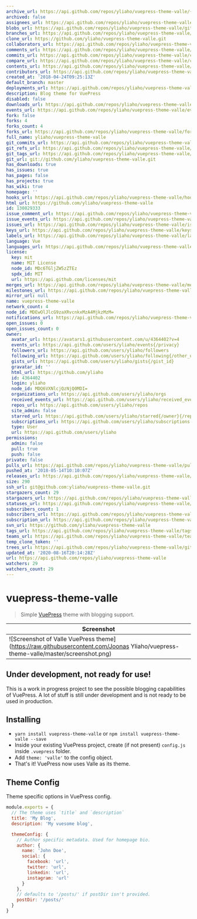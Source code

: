 ```yaml
---
archive_url: https://api.github.com/repos/yliaho/vuepress-theme-valle/{archive_format}{/ref}
archived: false
assignees_url: https://api.github.com/repos/yliaho/vuepress-theme-valle/assignees{/user}
blobs_url: https://api.github.com/repos/yliaho/vuepress-theme-valle/git/blobs{/sha}
branches_url: https://api.github.com/repos/yliaho/vuepress-theme-valle/branches{/branch}
clone_url: https://github.com/yliaho/vuepress-theme-valle.git
collaborators_url: https://api.github.com/repos/yliaho/vuepress-theme-valle/collaborators{/collaborator}
comments_url: https://api.github.com/repos/yliaho/vuepress-theme-valle/comments{/number}
commits_url: https://api.github.com/repos/yliaho/vuepress-theme-valle/commits{/sha}
compare_url: https://api.github.com/repos/yliaho/vuepress-theme-valle/compare/{base}...{head}
contents_url: https://api.github.com/repos/yliaho/vuepress-theme-valle/contents/{+path}
contributors_url: https://api.github.com/repos/yliaho/vuepress-theme-valle/contributors
created_at: '2018-04-24T09:25:13Z'
default_branch: master
deployments_url: https://api.github.com/repos/yliaho/vuepress-theme-valle/deployments
description: Blog theme for VuePress
disabled: false
downloads_url: https://api.github.com/repos/yliaho/vuepress-theme-valle/downloads
events_url: https://api.github.com/repos/yliaho/vuepress-theme-valle/events
fork: false
forks: 4
forks_count: 4
forks_url: https://api.github.com/repos/yliaho/vuepress-theme-valle/forks
full_name: yliaho/vuepress-theme-valle
git_commits_url: https://api.github.com/repos/yliaho/vuepress-theme-valle/git/commits{/sha}
git_refs_url: https://api.github.com/repos/yliaho/vuepress-theme-valle/git/refs{/sha}
git_tags_url: https://api.github.com/repos/yliaho/vuepress-theme-valle/git/tags{/sha}
git_url: git://github.com/yliaho/vuepress-theme-valle.git
has_downloads: true
has_issues: true
has_pages: false
has_projects: true
has_wiki: true
homepage: ''
hooks_url: https://api.github.com/repos/yliaho/vuepress-theme-valle/hooks
html_url: https://github.com/yliaho/vuepress-theme-valle
id: 130829333
issue_comment_url: https://api.github.com/repos/yliaho/vuepress-theme-valle/issues/comments{/number}
issue_events_url: https://api.github.com/repos/yliaho/vuepress-theme-valle/issues/events{/number}
issues_url: https://api.github.com/repos/yliaho/vuepress-theme-valle/issues{/number}
keys_url: https://api.github.com/repos/yliaho/vuepress-theme-valle/keys{/key_id}
labels_url: https://api.github.com/repos/yliaho/vuepress-theme-valle/labels{/name}
language: Vue
languages_url: https://api.github.com/repos/yliaho/vuepress-theme-valle/languages
license:
  key: mit
  name: MIT License
  node_id: MDc6TGljZW5zZTEz
  spdx_id: MIT
  url: https://api.github.com/licenses/mit
merges_url: https://api.github.com/repos/yliaho/vuepress-theme-valle/merges
milestones_url: https://api.github.com/repos/yliaho/vuepress-theme-valle/milestones{/number}
mirror_url: null
name: vuepress-theme-valle
network_count: 4
node_id: MDEwOlJlcG9zaXRvcnkxMzA4MjkzMzM=
notifications_url: https://api.github.com/repos/yliaho/vuepress-theme-valle/notifications{?since,all,participating}
open_issues: 0
open_issues_count: 0
owner:
  avatar_url: https://avatars1.githubusercontent.com/u/4364402?v=4
  events_url: https://api.github.com/users/yliaho/events{/privacy}
  followers_url: https://api.github.com/users/yliaho/followers
  following_url: https://api.github.com/users/yliaho/following{/other_user}
  gists_url: https://api.github.com/users/yliaho/gists{/gist_id}
  gravatar_id: ''
  html_url: https://github.com/yliaho
  id: 4364402
  login: yliaho
  node_id: MDQ6VXNlcjQzNjQ0MDI=
  organizations_url: https://api.github.com/users/yliaho/orgs
  received_events_url: https://api.github.com/users/yliaho/received_events
  repos_url: https://api.github.com/users/yliaho/repos
  site_admin: false
  starred_url: https://api.github.com/users/yliaho/starred{/owner}{/repo}
  subscriptions_url: https://api.github.com/users/yliaho/subscriptions
  type: User
  url: https://api.github.com/users/yliaho
permissions:
  admin: false
  pull: true
  push: false
private: false
pulls_url: https://api.github.com/repos/yliaho/vuepress-theme-valle/pulls{/number}
pushed_at: '2018-05-14T10:10:07Z'
releases_url: https://api.github.com/repos/yliaho/vuepress-theme-valle/releases{/id}
size: 290
ssh_url: git@github.com:yliaho/vuepress-theme-valle.git
stargazers_count: 29
stargazers_url: https://api.github.com/repos/yliaho/vuepress-theme-valle/stargazers
statuses_url: https://api.github.com/repos/yliaho/vuepress-theme-valle/statuses/{sha}
subscribers_count: 1
subscribers_url: https://api.github.com/repos/yliaho/vuepress-theme-valle/subscribers
subscription_url: https://api.github.com/repos/yliaho/vuepress-theme-valle/subscription
svn_url: https://github.com/yliaho/vuepress-theme-valle
tags_url: https://api.github.com/repos/yliaho/vuepress-theme-valle/tags
teams_url: https://api.github.com/repos/yliaho/vuepress-theme-valle/teams
temp_clone_token: ''
trees_url: https://api.github.com/repos/yliaho/vuepress-theme-valle/git/trees{/sha}
updated_at: '2020-08-16T20:14:28Z'
url: https://api.github.com/repos/yliaho/vuepress-theme-valle
watchers: 29
watchers_count: 29
---
```


# vuepress-theme-valle

> Simple [VuePress](https://github.com/vuejs/vuepress) theme with blogging support.

| Screenshot                                              |
| ------------------------------------------------------- |
| ![Screenshot of Valle VuePress theme](https://raw.githubusercontent.com/Joonas Yliaho/vuepress-theme-valle/master/screenshot.png) |

## **Under development, not ready for use!**

This is a work in progress project to see the possible blogging capabilities of VuePress. A lot of stuff is still under development and is not ready to be used in production.

## Installing

* `yarn install vuepress-theme-valle` or `npm install vuepress-theme-valle --save`
* Inside your existing VuePress project, create (if not present) `config.js` inside `.vuepress` folder.
* Add `theme: 'valle'` to the config object.
* That's it! VuePress now uses Valle as its theme.

## Theme Config

Theme specific options in VuePress config.

```javascript
module.exports = {
  // The theme uses `title` and `description`
  title: 'My Blog',
  description: 'My vuesome blog',

  themeConfig: {
    // Author specific metadata. Used for homepage bio.
    author: {
      name: 'John Doe',
      social: {
        facebook: 'url',
        twitter: 'url',
        linkedin: 'url',
        instagram: 'url'
      }
    },
    // defaults to '/posts/' if postDir isn't provided.
    postDir: '/posts/'
  }
}
```
